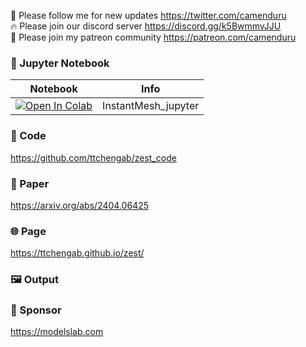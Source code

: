 🐣 Please follow me for new updates https://twitter.com/camenduru <br />
🔥 Please join our discord server https://discord.gg/k5BwmmvJJU <br />
🥳 Please join my patreon community https://patreon.com/camenduru <br />

### 🍊 Jupyter Notebook

| Notebook | Info
| --- | --- |
[![Open In Colab](https://colab.research.google.com/assets/colab-badge.svg)](https://colab.research.google.com/github/camenduru/InstantMesh-jupyter/blob/main/InstantMesh_jupyter.ipynb) | InstantMesh_jupyter

### 🧬 Code
https://github.com/ttchengab/zest_code

### 📄 Paper
https://arxiv.org/abs/2404.06425

### 🌐 Page
https://ttchengab.github.io/zest/

### 🖼 Output

### 🏢 Sponsor
https://modelslab.com
